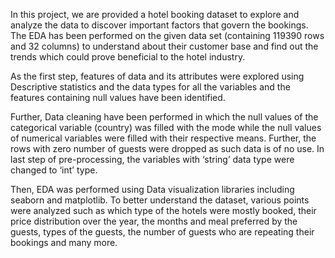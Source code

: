 In this project, we are provided a hotel booking dataset to explore and analyze the data to discover important factors that govern the bookings. The EDA has been performed on the given data set (containing 119390 rows and 32 columns) to understand about their customer base and find out the trends which could prove beneficial to the hotel industry.

As the first step, features of data and its attributes were explored using Descriptive statistics and the data types for all the variables and the features containing null values have been identified.

Further, Data cleaning have been performed in which the null values of the categorical variable (country) was filled with the mode while the null values of numerical variables were filled with their respective means. Further, the rows with zero number of guests were dropped as such data is of no use. In last step of pre-processing, the variables with ‘string’ data type were changed to ‘int’ type.

Then, EDA was performed using Data visualization libraries including seaborn and matplotlib. To better understand the dataset, various points were analyzed such as which type of the hotels were mostly booked, their price distribution over the year, the months and meal preferred by the guests, types of the guests, the number of guests who are repeating their bookings and many more.
